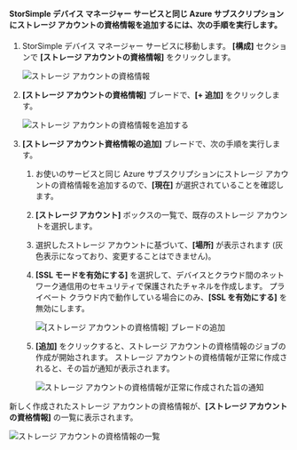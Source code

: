 <!--author=alkohli last changed: 01/20/17-->


#### <a name="to-add-a-storage-account-credential-in-the-same-azure-subscription-as-the-storsimple-device-manager-service"></a>StorSimple デバイス マネージャー サービスと同じ Azure サブスクリプションにストレージ アカウントの資格情報を追加するには、次の手順を実行します。

1. StorSimple デバイス マネージャー サービスに移動します。 **[構成]** セクションで **[ストレージ アカウントの資格情報]** をクリックします。

    ![ストレージ アカウントの資格情報](./media/storsimple-8000-configure-new-storage-account-u2/createnewstorageacct1.png)

2. **[ストレージ アカウントの資格情報]** ブレードで、**[+ 追加]** をクリックします。

    ![ストレージ アカウントの資格情報を追加する](./media/storsimple-8000-configure-new-storage-account-u2/createnewstorageacct2.png)

3. **[ストレージ アカウント資格情報の追加]** ブレードで、次の手順を実行します。

    1. お使いのサービスと同じ Azure サブスクリプションにストレージ アカウントの資格情報を追加するので、**[現在]** が選択されていることを確認します。

    2. **[ストレージ アカウント]** ボックスの一覧で、既存のストレージ アカウントを選択します。

    3. 選択したストレージ アカウントに基づいて、**[場所]** が表示されます (灰色表示になっており、変更することはできません)。

    4. **[SSL モードを有効にする]** を選択して、デバイスとクラウド間のネットワーク通信用のセキュリティで保護されたチャネルを作成します。 プライベート クラウド内で動作している場合にのみ、**[SSL を有効にする]** を無効にします。

        ![[ストレージ アカウントの資格情報] ブレードの追加](./media/storsimple-8000-configure-new-storage-account-u2/createnewstorageacct3.png)

    5. **[追加]** をクリックすると、ストレージ アカウントの資格情報のジョブの作成が開始されます。 ストレージ アカウントの資格情報が正常に作成されると、その旨が通知が表示されます。

        ![ストレージ アカウントの資格情報が正常に作成された旨の通知](./media/storsimple-8000-configure-new-storage-account-u2/createnewstorageacct5.png)

新しく作成されたストレージ アカウントの資格情報が、**[ストレージ アカウントの資格情報]** の一覧に表示されます。

![ストレージ アカウントの資格情報の一覧](./media/storsimple-8000-configure-new-storage-account-u2/createnewstorageacct6.png)

